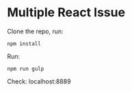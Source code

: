 # Multiple React Issue
Clone the repo, run:

    npm install

Run:

    npm run gulp

Check: localhost:8889